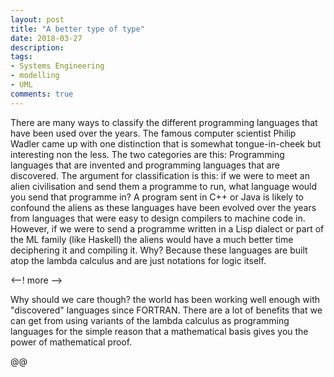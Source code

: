```yaml
---
layout: post
title: "A better type of type"
date: 2018-03-27
description: 
tags:
- Systems Engineering
- modelling
- UML
comments: true
---
```


There are many ways to classify the different programming languages that have been used over the years. The famous computer scientist Philip Wadler came up with one distinction that is somewhat tongue-in-cheek but interesting non the less. The two categories are this: Programming languages that are invented and programming languages that are discovered. The argument for classification is this: if we were to meet an alien civilisation and send them a programme to run, what language would you send that programme in? A program sent in C++ or Java is likely to confound the aliens as these languages have been evolved over the years from languages that were easy to design compilers to machine code in. However, if we were to send a programme written in a Lisp dialect or part of the ML family (like Haskell) the aliens would have a much better time deciphering it and compiling it. Why? Because these languages are built atop the lambda calculus and are just notations for logic itself.

<--! more -->

Why should we care though? the world has been working well enough with "discovered" languages since FORTRAN. There are a lot of benefits that we can get from using variants of the lambda calculus as programming languages for the simple reason that a mathematical basis gives you the power of mathematical proof.

@@